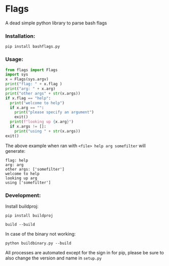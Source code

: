 # Flags
A dead simple python library to parse bash flags

### Installation:
`pip install bashflags.py`

### Usage:
```python
from flags import Flags
import sys
x = Flags(sys.argv)
print("flag: " + x.flag )
print("arg: " + x.arg)
print("other args" + str(x.args))
if x.flag == "help":
  print("welcome to help")
  if x.arg == "":
    print("please specify an argument")
    exit()
  print(f"looking up {x.arg}")
  if x.args != []:
    print("using " + str(x.args))
exit()
```
The above example when ran with `<file> help arg somefilter` will generate:
```
flag: help
arg: arg
other args: ['somefilter']
welcome to help
looking up arg
using ['somefilter']
```

### Development:
Install buildproj:

`pip install buildproj`

`build --build`

In case of the binary not working:

`python buildbinary.py --build`

All processes are automated except for the sign in for pip, please be sure to also change the version and name in `setup.py`
